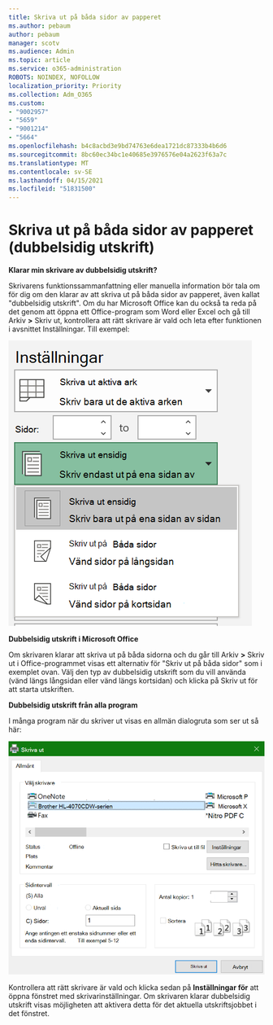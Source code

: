 ```yaml
---
title: Skriva ut på båda sidor av papperet
ms.author: pebaum
author: pebaum
manager: scotv
ms.audience: Admin
ms.topic: article
ms.service: o365-administration
ROBOTS: NOINDEX, NOFOLLOW
localization_priority: Priority
ms.collection: Adm_O365
ms.custom:
- "9002957"
- "5659"
- "9001214"
- "5664"
ms.openlocfilehash: b4c8acbd3e9bd74763e6dea1721dc87333b4b6d6
ms.sourcegitcommit: 8bc60ec34bc1e40685e3976576e04a2623f63a7c
ms.translationtype: MT
ms.contentlocale: sv-SE
ms.lasthandoff: 04/15/2021
ms.locfileid: "51831500"
---
```

# <a name="printing-on-both-sides-of-paper-duplex-printing"></a>Skriva ut på båda sidor av papperet (dubbelsidig utskrift)

**Klarar min skrivare av dubbelsidig utskrift?**

Skrivarens funktionssammanfattning eller manuella information bör tala om för dig om den klarar av att skriva ut på båda sidor av papperet, även kallat "dubbelsidig utskrift". Om du har Microsoft Office kan du också ta reda på det genom att öppna ett Office-program som Word eller Excel och gå till Arkiv **>** Skriv ut, kontrollera att rätt skrivare är vald och leta efter funktionen i avsnittet Inställningar. Till exempel: 

![Skrivarinställningar](media/print-settings.png)

**Dubbelsidig utskrift i Microsoft Office**

Om skrivaren klarar att skriva ut på båda sidorna och du går till Arkiv **>** Skriv ut i Office-programmet visas ett alternativ för "Skriv ut på båda sidor" som i exemplet ovan.  Välj den typ av dubbelsidig utskrift som du vill använda (vänd längs långsidan eller vänd längs kortsidan) och klicka på Skriv ut för att starta utskriften. 

**Dubbelsidig utskrift från alla program**

I många program när du skriver ut visas en allmän dialogruta som ser ut så här: 

![Dialogrutan Skriv ut](media/print-dialog.png)

Kontrollera att rätt skrivare är vald och klicka sedan på **Inställningar för** att öppna fönstret med skrivarinställningar. Om skrivaren klarar dubbelsidig utskrift visas möjligheten att aktivera detta för det aktuella utskriftsjobbet i det fönstret.
